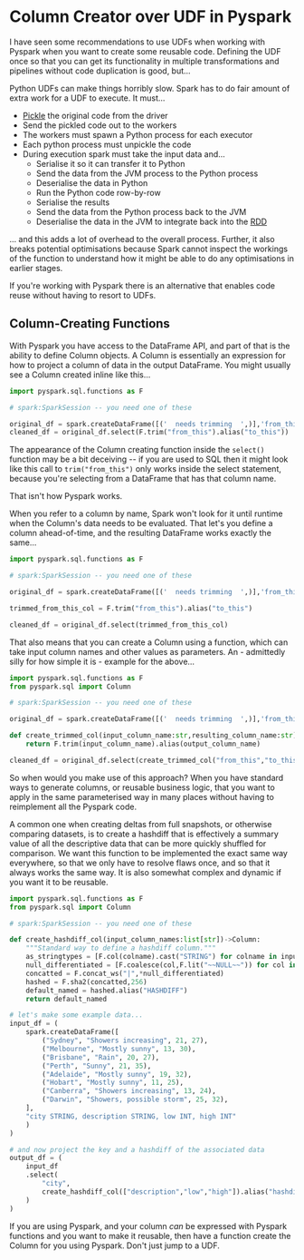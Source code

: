 # Column Creator over UDF in Pyspark

I have seen some recommendations to use UDFs when working with Pyspark when you want to create some reusable code.
Defining the UDF once so that you can get its functionality in multiple transformations and pipelines without code duplication is good, but...

Python UDFs can make things horribly slow.
Spark has to do fair amount of extra work for a UDF to execute. It must...

* [Pickle](https://docs.python.org/3/library/pickle.html) the original code from the driver
* Send the pickled code out to the workers
* The workers must spawn a Python process for each executor
* Each python process must unpickle the code
* During execution spark must take the input data and...
  * Serialise it so it can transfer it to Python
  * Send the data from the JVM process to the Python process
  * Deserialise the data in Python
  * Run the Python code row-by-row
  * Serialise the results
  * Send the data from the Python process back to the JVM
  * Deserialise the data in the JVM to integrate back into the [RDD](https://spark.apache.org/docs/latest/rdd-programming-guide.html#resilient-distributed-datasets-rdds)

... and this adds a lot of overhead to the overall process.
Further, it also breaks potential optimisations because Spark cannot inspect the workings of the function to understand how it might be able to do any optimisations in earlier stages.

If you're working with Pyspark there is an alternative that enables code reuse without having to resort to UDFs.

## Column-Creating Functions

With Pyspark you have access to the DataFrame API, and part of that is the ability to define Column objects.
A Column is essentially an expression for how to project a column of data in the output DataFrame. You might usually see a Column created inline like this...

```py
import pyspark.sql.functions as F

# spark:SparkSession -- you need one of these

original_df = spark.createDataFrame([('  needs trimming  ',)],'from_this STRING')
cleaned_df = original_df.select(F.trim("from_this").alias("to_this"))
```

The appearance of the Column creating function inside the `select()` function may be a bit deceiving -- if you are used to SQL then it might look like this call to `trim("from_this")` only works inside the select statement, because you're selecting from a DataFrame that has that column name.

That isn't how Pyspark works.

When you refer to a column by name, Spark won't look for it until runtime when the Column's data needs to be evaluated.
That let's you define a column ahead-of-time, and the resulting DataFrame works exactly the same...

```py
import pyspark.sql.functions as F

# spark:SparkSession -- you need one of these

original_df = spark.createDataFrame([('  needs trimming  ',)],'from_this STRING')

trimmed_from_this_col = F.trim("from_this").alias("to_this")

cleaned_df = original_df.select(trimmed_from_this_col)
```

That also means that you can create a Column using a function, which can take input column names and other values as parameters.
An - admittedly silly for how simple it is - example for the above...

```py
import pyspark.sql.functions as F
from pyspark.sql import Column

# spark:SparkSession -- you need one of these

original_df = spark.createDataFrame([('  needs trimming  ',)],'from_this STRING')

def create_trimmed_col(input_column_name:str,resulting_column_name:str)->Column:
    return F.trim(input_column_name).alias(output_column_name)

cleaned_df = original_df.select(create_trimmed_col("from_this","to_this"))
```

So when would you make use of this approach? When you have standard ways to generate columns, or reusable business logic, that you want to apply in the same parameterised way in many places without having to reimplement all the Pyspark code.

A common one when creating deltas from full snapshots, or otherwise comparing datasets, is to create a hashdiff that is effectively a summary value of all the descriptive data that can be more quickly shuffled for comparison. We want this function to be implemented the exact same way everywhere, so that we only have to resolve flaws once, and so that it always works the same way. It is also somewhat complex and dynamic if you want it to be reusable.

```py
import pyspark.sql.functions as F
from pyspark.sql import Column

# spark:SparkSession -- you need one of these

def create_hashdiff_col(input_column_names:list[str])->Column:
    """Standard way to define a hashdiff column."""
    as_stringtypes = [F.col(colname).cast("STRING") for colname in input_column_names]
    null_differentiated = [F.coalesce(col,F.lit("~~NULL~~")) for col in as_stringtypes]
    concatted = F.concat_ws("|",*null_differentiated)
    hashed = F.sha2(concatted,256)
    default_named = hashed.alias("HASHDIFF")
    return default_named

# let's make some example data...
input_df = (
    spark.createDataFrame([
        ("Sydney", "Showers increasing", 21, 27),
        ("Melbourne", "Mostly sunny", 13, 30),
        ("Brisbane", "Rain", 20, 27),
        ("Perth", "Sunny", 21, 35),
        ("Adelaide", "Mostly sunny", 19, 32),
        ("Hobart", "Mostly sunny", 11, 25),
        ("Canberra", "Showers increasing", 13, 24),
        ("Darwin", "Showers, possible storm", 25, 32),
    ],
    "city STRING, description STRING, low INT, high INT"
    )
)

# and now project the key and a hashdiff of the associated data
output_df = (
    input_df
    .select(
        "city",
        create_hashdiff_col(["description","low","high"]).alias("hashdiff")
    )
)
```

If you are using Pyspark, and your column *can* be expressed with Pyspark functions and you want to make it reusable, then have a function create the Column for you using Pyspark.
Don't just jump to a UDF.
